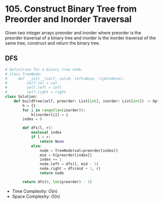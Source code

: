 # 105. Construct Binary Tree from Preorder and Inorder Traversal
Given two integer arrays preorder and inorder where preorder is the preorder traversal of a binary tree and inorder is the inorder traversal of the same tree, construct and return the binary tree.
## DFS
```PYTHON
# Definition for a binary tree node.
# class TreeNode:
#     def __init__(self, val=0, left=None, right=None):
#         self.val = val
#         self.left = left
#         self.right = right
class Solution:
    def buildTree(self, preorder: List[int], inorder: List[int]) -> Optional[TreeNode]:
        h = {}
        for i in range(len(inorder)):
            h[inorder[i]] = i
        index = 0

        def dfs(l, r):
            nonlocal index
            if l > r:
                return None
            else:
                node = TreeNode(val=preorder[index])
                mid = h[preorder[index]]
                index += 1
                node.left = dfs(l, mid - 1)
                node.right = dfs(mid + 1, r)
                return node

        return dfs(0, len(preorder) - 1)
```
* Time Complexity: $O(n)$
* Space Complexity: $O(n)$